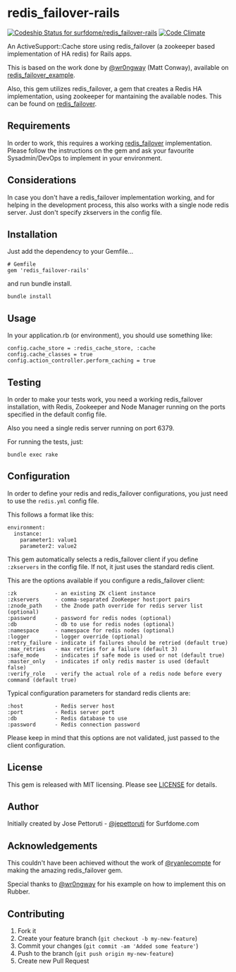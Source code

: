 # redis_failover-rails

[ ![Codeship Status for surfdome/redis_failover-rails](https://codeship.io/projects/1f022be0-c7b8-0131-24ea-6eafa0062d3a/status?branch=master)](https://codeship.io/projects/22198)
[![Code Climate](https://codeclimate.com/github/surfdome/redis_failover-rails.png)](https://codeclimate.com/github/surfdome/redis_failover-rails)

An ActiveSupport::Cache store using redis_failover (a zookeeper based implementation of HA redis) for Rails apps.

This is based on the work done by [@wr0ngway](https://github.com/wr0ngway) (Matt Conway), available on [redis_failover_example](https://github.com/wr0ngway/redis_failover_example).

Also, this gem utilizes redis_failover, a gem that creates a Redis HA implementation, using zookeeper for mantaining the available nodes.
This can be found on [redis_failover](https://github.com/ryanlecompte/redis_failover).

## Requirements
In order to work, this requires a working [redis_failover](https://github.com/ryanlecompte/redis_failover) implementation. Please follow the instructions on the gem and ask your favourite Sysadmin/DevOps to implement in your environment.

## Considerations
In case you don't have a redis_failover implementation working, and for helping in the development process, this also works with a single node redis server.
Just don't specify zkservers in the config file.

## Installation

Just add the dependency to your Gemfile...

    # Gemfile
    gem 'redis_failover-rails'

 and run bundle install.

    bundle install

## Usage
In your application.rb (or environment), you should use something like:

    config.cache_store = :redis_cache_store, :cache
    config.cache_classes = true
    config.action_controller.perform_caching = true

## Testing
In order to make your tests work, you need a working redis_failover installation, with Redis, Zookeeper and Node Manager running on the ports specified in the default config file.

Also you need a single redis server running on port 6379.

For running the tests, just:

    bundle exec rake

## Configuration
In order to define your redis and redis_failover configurations, you just need to use the `redis.yml` config file.

This follows a format like this:

    environment:
      instance:
        parameter1: value1
        parameter2: value2

This gem automatically selects a redis_failover client if you define `:zkservers` in the config file. If not, it just uses the standard redis client.

This are the options available if you configure a redis_failover client:

    :zk            - an existing ZK client instance
    :zkservers     - comma-separated ZooKeeper host:port pairs
    :znode_path    - the Znode path override for redis server list (optional)
    :password      - password for redis nodes (optional)
    :db            - db to use for redis nodes (optional)
    :namespace     - namespace for redis nodes (optional)
    :logger        - logger override (optional)
    :retry_failure - indicate if failures should be retried (default true)
    :max_retries   - max retries for a failure (default 3)
    :safe_mode     - indicates if safe mode is used or not (default true)
    :master_only   - indicates if only redis master is used (default false)
    :verify_role   - verify the actual role of a redis node before every command (default true)

Typical configuration parameters for standard redis clients are:

    :host          - Redis server host
    :port          - Redis server port
    :db            - Redis database to use
    :password      - Redis connection password

Please keep in mind that this options are not validated, just passed to the client configuration.

## License
This gem is released with MIT licensing. Please see [LICENSE](https://github.com/surfdome/redis_failover-rails/blob/master/LICENSE) for details.

## Author
Initially created by Jose Pettoruti - [@jepettoruti](https://github.com/jepettoruti) for Surfdome.com

## Acknowledgements
This couldn't have been achieved without the work of [@ryanlecompte](https://github.com/ryanlecompte/) for making the amazing redis_failover gem.

Special thanks to [@wr0ngway](https://github.com/wr0ngway) for his example on how to implement this on Rubber.

## Contributing

1. Fork it
2. Create your feature branch (`git checkout -b my-new-feature`)
3. Commit your changes (`git commit -am 'Added some feature'`)
4. Push to the branch (`git push origin my-new-feature`)
5. Create new Pull Request
